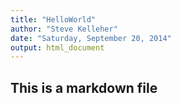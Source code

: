 ```yaml
---
title: "HelloWorld"
author: "Steve Kelleher"
date: "Saturday, September 20, 2014"
output: html_document
---
```

## This is a markdown file